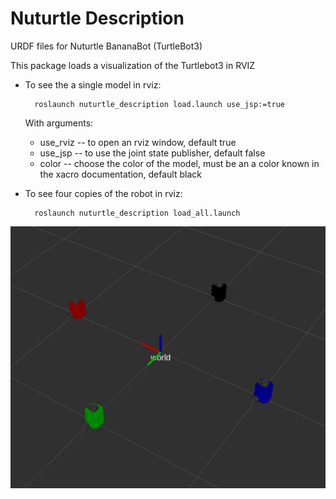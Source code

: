 # Nuturtle  Description

URDF files for Nuturtle BananaBot (TurtleBot3)

This package loads a visualization of the Turtlebot3 in RVIZ

* To see the a single model in rviz:

        roslaunch nuturtle_description load.launch use_jsp:=true
   With arguments:
   
   * use_rviz -- to open an rviz window, default true
   * use_jsp -- to use the joint state publisher, default false 
   * color -- choose the color of the model, must be an a color known in the xacro documentation, default black

* To see four copies of the robot in rviz:

        roslaunch nuturtle_description load_all.launch

![screenshot_of_all_robots_in_rviz](img/all_robots.png)